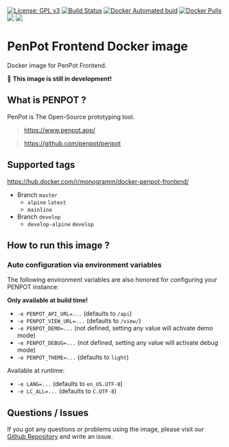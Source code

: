 [![License: GPL v3][uri_license_image]][uri_license]
[![Build Status](https://travis-ci.org/Monogramm/docker-penpot-frontend.svg)](https://travis-ci.org/Monogramm/docker-penpot-frontend)
[![Docker Automated buid](https://img.shields.io/docker/cloud/build/monogramm/docker-penpot-frontend.svg)](https://hub.docker.com/r/monogramm/docker-penpot-frontend/)
[![Docker Pulls](https://img.shields.io/docker/pulls/monogramm/docker-penpot-frontend.svg)](https://hub.docker.com/r/monogramm/docker-penpot-frontend/)
[![](https://images.microbadger.com/badges/version/monogramm/docker-penpot-frontend.svg)](https://microbadger.com/images/monogramm/docker-penpot-frontend)
[![](https://images.microbadger.com/badges/image/monogramm/docker-penpot-frontend.svg)](https://microbadger.com/images/monogramm/docker-penpot-frontend)

# PenPot Frontend Docker image

Docker image for PenPot Frontend.

🚧 **This image is still in development!**

## What is PENPOT ?

PenPot is The Open-Source prototyping tool.

> <https://www.penpot.app/>

> <https://github.com/penpot/penpot>

## Supported tags

<https://hub.docker.com/r/monogramm/docker-penpot-frontend/>

-   Branch `master`
    -   `alpine` `latest`
    -   `mainline`
-   Branch `develop`
    -   `develop-alpine` `develop`

## How to run this image ?

### Auto configuration via environment variables

The following environment variables are also honored for configuring your PENPOT instance:

**Only available at build time!**

-   `-e PENPOT_API_URL=...` (defaults to `/api`)
-   `-e PENPOT_VIEW_URL=...` (defaults to `/view/`)
-   `-e PENPOT_DEMO=...` (not defined, setting any value will activate demo mode)
-   `-e PENPOT_DEBUG=...` (not defined, setting any value will activate debug mode)
-   `-e PENPOT_THEME=...` (defaults to `light`)

Available at runtime:

-   `-e LANG=...` (defaults to `en_US.UTF-8`)
-   `-e LC_ALL=...` (defaults to `C.UTF-8`)

## Questions / Issues

If you got any questions or problems using the image, please visit our [Github Repository](https://github.com/Monogramm/docker-penpot-frontend) and write an issue.

[uri_license]: http://www.gnu.org/licenses/gpl.html

[uri_license_image]: https://img.shields.io/badge/License-GPL%20v3-blue.svg
